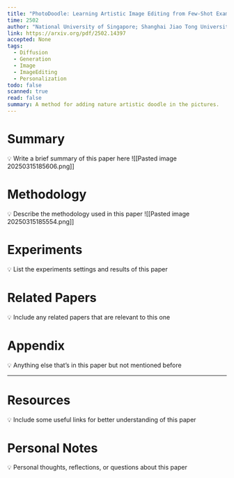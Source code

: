 ```yaml
---
title: "PhotoDoodle: Learning Artistic Image Editing from Few-Shot Examples"
time: 2502
author: "National University of Singapore; Shanghai Jiao Tong University\r; Beijing University of Posts and Telecommunications; Byte Dance; Tiamat"
link: https://arxiv.org/pdf/2502.14397
accepted: None
tags:
  - Diffusion
  - Generation
  - Image
  - ImageEditing
  - Personalization
todo: false
scanned: true
read: false
summary: A method for adding nature artistic doodle in the pictures.
---
```

# Summary
💡 Write a brief summary of this paper here
![[Pasted image 20250315185606.png]]
# Methodology
💡 Describe the methodology used in this paper
![[Pasted image 20250315185554.png]]
# Experiments
💡 List the experiments settings and results of this paper

# Related Papers
💡 Include any related papers that are relevant to this one

# Appendix
💡 Anything else that’s in this paper but not mentioned before

---
# Resources
💡 Include some useful links for better understanding of this paper

# Personal Notes
💡 Personal thoughts, reflections, or questions about this paper